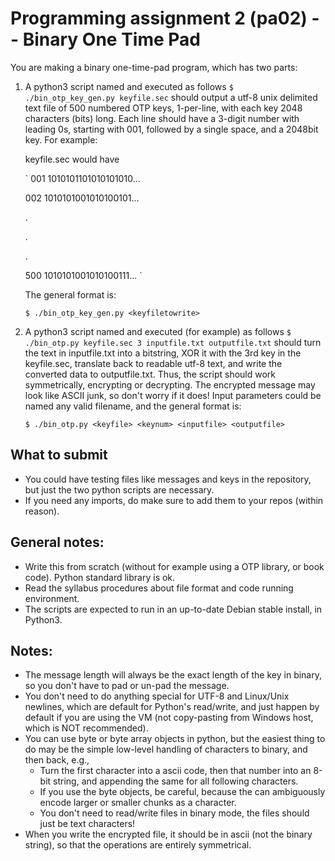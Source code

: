 # Programming assignment 2 (pa02) -- Binary One Time Pad

You are making a binary one-time-pad program, which has two parts:

1. A python3 script named and executed as follows `$ ./bin_otp_key_gen.py keyfile.sec` should output a utf-8 unix delimited text file of 500 numbered OTP keys, 1-per-line, with each key 2048 characters (bits) long. 
Each line should have a 3-digit number with leading 0s, starting with 001, followed by a single space, and a 2048bit key.
For example:

    keyfile.sec would have 

    `
    001 1010101101010101010...

    002 1010101001010100101...

    .

    .

    .

    500 1010101001010100111...
    `

    The general format is:

    `$ ./bin_otp_key_gen.py <keyfiletowrite>`

2. A python3 script named and executed (for example) as follows `$ ./bin_otp.py keyfile.sec 3 inputfile.txt outputfile.txt` should turn the text in inputfile.txt into a bitstring, XOR it with the 3rd key in the keyfile.sec, translate back to readable utf-8 text, and write the converted data to outputfile.txt. 
Thus, the script should work symmetrically, encrypting or decrypting.
The encrypted message may look like ASCII junk, so don't worry if it does!
Input parameters could be named any valid filename, and the general format is: 

    `$ ./bin_otp.py <keyfile> <keynum> <inputfile> <outputfile>`

## What to submit
* You could have testing files like messages and keys in the repository, but just the two python scripts are necessary.
* If you need any imports, do make sure to add them to your repos (within reason).

## General notes:
* Write this from scratch (without for example using a OTP library, or book code).
  Python standard library is ok.
* Read the syllabus procedures about file format and code running environment.
* The scripts are expected to run in an up-to-date Debian stable install, in Python3.

## Notes:
* The message length will always be the exact length of the key in binary, so you don't have to pad or un-pad the message. 
* You don't need to do anything special for UTF-8 and Linux/Unix newlines, which are default for Python's read/write, and just happen by default if you are using the VM (not copy-pasting from Windows host, which is NOT recommended). 
* You can use byte or byte array objects in python, but the easiest thing to do may be the simple low-level handling of characters to binary, and then back, e.g.,
    * Turn the first character into a ascii code, then that number into an 8-bit string, and appending the same for all following characters. 
    * If you use the byte objects, be careful, because the can ambiguously encode larger or smaller chunks as a character.
    * You don't need to read/write files in binary mode, the files should just be text characters!
* When you write the encrypted file, it should be in ascii (not the binary string), so that the operations are entirely symmetrical. 

